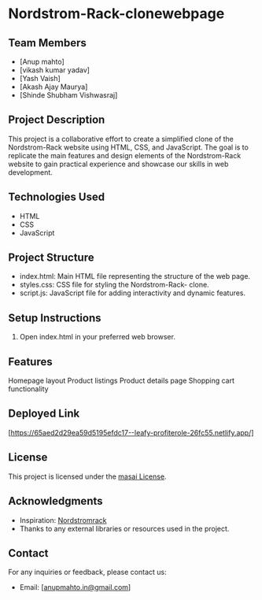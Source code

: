 # Nordstrom-Rack-clonewebpage

## Team Members
- [Anup mahto]
- [vikash kumar yadav] 
- [Yash Vaish]
- [Akash Ajay Maurya]
- [Shinde Shubham Vishwasraj]

## Project Description
This project is a collaborative effort to create a simplified clone of the Nordstrom-Rack website using HTML, CSS, and JavaScript. The goal is to replicate the main features and design elements of the Nordstrom-Rack website to gain practical experience and showcase our skills in web development.

## Technologies Used
- HTML
- CSS
- JavaScript

## Project Structure
- index.html: Main HTML file representing the structure of the web page.
- styles.css: CSS file for styling the Nordstrom-Rack- clone.
- script.js: JavaScript file for adding interactivity and dynamic features.

## Setup Instructions
1. Open index.html in your preferred web browser.

## Features
Homepage layout
Product listings
Product details page
Shopping cart functionality


## Deployed Link
   [https://65aed2d29ea59d5195efdc17--leafy-profiterole-26fc55.netlify.app/]


## License
This project is licensed under the [masai License](LICENSE).

## Acknowledgments
- Inspiration: [Nordstromrack](https://www.nordstromrack.com/)
- Thanks to any external libraries or resources used in the project.

## Contact
For any inquiries or feedback, please contact us:
- Email: [anupmahto.in@gmail.com]
